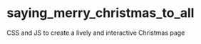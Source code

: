 saying_merry_christmas_to_all
=============================

CSS and JS to create a lively and interactive Christmas page